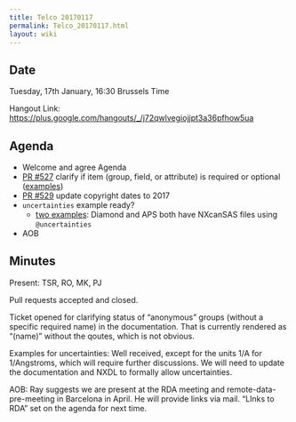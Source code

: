 ```yaml
---
title: Telco 20170117
permalink: Telco_20170117.html
layout: wiki
---
```


Date
----

Tuesday, 17th January, 16:30 Brussels Time

Hangout Link:
<https://plus.google.com/hangouts/_/j72qwlvegiojjpt3a36pfhow5ua>

Agenda
------

-   Welcome and agree Agenda
-   [PR \#527](https://github.com/nexusformat/definitions/pull/527)
    clarify if item (group, field, or attribute) is required or optional
    ([examples](https://github.com/nexusformat/NIAC/issues/21#issuecomment-271126282))
-   [PR
    \#529](https://github.com/nexusformat/definitions/pull/529/commits)
    update copyright dates to 2017
-   `uncertainties` example ready?
    -   [two
        examples](https://github.com/nexusformat/NIAC/issues/21#issuecomment-271126894):
        Diamond and APS both have NXcanSAS files using `@uncertainties`
-   AOB

Minutes
-------

Present: TSR, RO, MK, PJ

Pull requests accepted and closed.

Ticket opened for clarifying status of “anonymous” groups (without a
specific required name) in the documentation. That is currently rendered
as “(name)” without the qoutes, which is not obvious.

Examples for uncertainties: Well received, except for the units 1/A for
1/Angstroms, which will require further discussions. We will need to
update the documentation and NXDL to formally allow uncertainties.

AOB: Ray suggests we are present at the RDA meeting and
remote-data-pre-meeting in Barcelona in April. He will provide links via
mail. “LInks to RDA” set on the agenda for next time.

